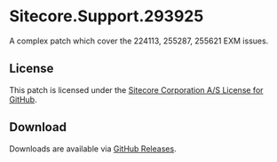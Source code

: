 # Sitecore.Support.293925
A complex patch which cover the 224113, 255287, 255621 EXM issues.

## License  
This patch is licensed under the [Sitecore Corporation A/S License for GitHub](https://github.com/sitecoresupport/Sitecore.Support.293925/blob/master/LICENSE).  

## Download  
Downloads are available via [GitHub Releases](https://github.com/sitecoresupport/Sitecore.Support.293925/releases).  
